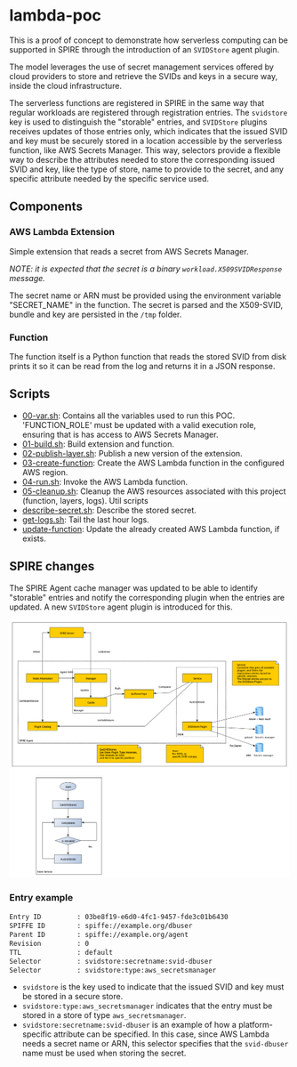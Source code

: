 # lambda-poc

This is a proof of concept to demonstrate how serverless computing can be supported in SPIRE through the introduction of an `SVIDStore` agent plugin.

The model leverages the use of secret management services offered by cloud providers to store and retrieve the SVIDs and keys in a secure way, inside the cloud infrastructure.

The serverless functions are registered in SPIRE in the same way that regular workloads are registered through registration entries. The `svidstore` key is used to distinguish the "storable" entries, and `SVIDStore` plugins receives updates of those entries only, which indicates that the issued SVID and key must be securely stored in a location accessible by the serverless function, like AWS Secrets Manager. This way, selectors provide a flexible way to describe the attributes needed to store the corresponding issued SVID and key, like the type of store, name to provide to the secret, and any specific attribute needed by the specific service used.

## Components

### AWS Lambda Extension

Simple extension that reads a secret from AWS Secrets Manager.

*NOTE: it is expected that the secret is a binary `workload.X509SVIDResponse` message.*

The secret name or ARN must be provided using the environment variable "SECRET_NAME" in the function. 
The secret is parsed and the X509-SVID, bundle and key are persisted in the `/tmp` folder.

### Function

The function itself is a Python function that reads the stored SVID from disk prints it so it can be read from the log and returns it in a JSON response.

## Scripts

* [00-var.sh](./00-vars.sh): Contains all the variables used to run this POC. 'FUNCTION_ROLE' must be updated with a valid execution role, ensuring that is has access to AWS Secrets Manager.
* [01-build.sh](./01-build.sh): Build extension and function.
* [02-publish-layer.sh](./02-publish-layer.sh): Publish a new version of the extension.
* [03-create-function](./03-create-function.sh): Create the AWS Lambda function in the configured AWS region.
* [04-run.sh](./04-run.sh): Invoke the AWS Lambda function.
* [05-cleanup.sh](./05-cleanup.sh): Cleanup the AWS resources associated with this project (function, layers, logs).
Util scripts
* [describe-secret.sh](./describe-secret.sh): Describe the stored secret.
* [get-logs.sh](./get-logs.sh): Tail the last hour logs.
* [update-function](./update-function.sh): Update the already created AWS Lambda function, if exists.

## SPIRE changes

The SPIRE Agent cache manager was updated to be able to identify "storable" entries and notify the corresponding plugin when the entries are updated. A new `SVIDStore` agent plugin is introduced for this.

![SPIRE Diagram](./images/agent-pusher-pipe.png)

### Entry example

```
Entry ID         : 03be8f19-e6d0-4fc1-9457-fde3c01b6430
SPIFFE ID        : spiffe://example.org/dbuser
Parent ID        : spiffe://example.org/agent
Revision         : 0
TTL              : default
Selector         : svidstore:secretname:svid-dbuser
Selector         : svidstore:type:aws_secretsmanager
```

* `svidstore` is the key used to indicate that the issued SVID and key must be stored in a secure store.
* `svidstore:type:aws_secretsmanager` indicates that the entry must be stored in a store of type `aws_secretsmanager`.
* `svidstore:secretname:svid-dbuser` is an example of how a platform-specific attribute can be specified. In this case, since AWS Lambda needs a secret name or ARN, this selector specifies that the `svid-dbuser` name must be used when storing the secret.
